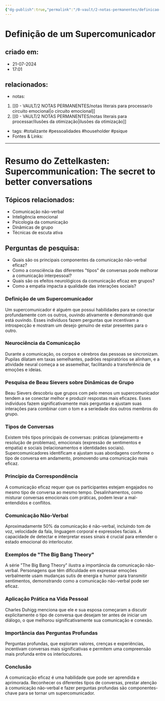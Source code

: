 ```yaml
---
{"dg-publish":true,"permalink":"/0-vault/2-notas-permanentes/definicao-de-um-supercomunicador/","dgHomeLink":true,"dgShowLocalGraph":true,"dgShowFileTree":true,"noteIcon":""}
---
```


# Definição de um Supercomunicador

## criado em: 
- 21-07-2024
- 17:01
## relacionados:
- notas:
1. [[0 - VAULT/2 NOTAS PERMANENTES/notas literais para processar/o circuito emocional\|o circuito emocional]]
2. [[0 - VAULT/2 NOTAS PERMANENTES/notas literais para processar/ilusões da otimização\|ilusões da otimização]]
- tags: #totalizante #pessoalidades #householder #psique
- Fontes & Links: 
---
# Resumo do Zettelkasten: Supercommunication: The secret to better conversations

## Tópicos relacionados:
- Comunicação não-verbal
- Inteligência emocional
- Psicologia da comunicação
- Dinâmicas de grupo
- Técnicas de escuta ativa

## Perguntas de pesquisa:
- Quais são os principais componentes da comunicação não-verbal eficaz?
- Como a consciência das diferentes "tipos" de conversas pode melhorar a comunicação interpessoal?
- Quais são os efeitos neurológicos da comunicação eficaz em grupos?
- Como a empatia impacta a qualidade das interações sociais?

### Definição de um Supercomunicador
Um supercomunicador é alguém que possui habilidades para se conectar profundamente com os outros, ouvindo ativamente e demonstrando que está ouvindo. Esses indivíduos fazem perguntas que incentivam a introspecção e mostram um desejo genuíno de estar presentes para o outro.

### Neurociência da Comunicação
Durante a comunicação, os corpos e cérebros das pessoas se sincronizam. Pupilas dilatam em taxas semelhantes, padrões respiratórios se alinham, e a atividade neural começa a se assemelhar, facilitando a transferência de emoções e ideias.

### Pesquisa de Beau Sievers sobre Dinâmicas de Grupo
Beau Sievers descobriu que grupos com pelo menos um supercomunicador tendem a se conectar melhor e produzir respostas mais eficazes. Esses indivíduos fazem significativamente mais perguntas e ajustam suas interações para combinar com o tom e a seriedade dos outros membros do grupo.

### Tipos de Conversas
Existem três tipos principais de conversas: práticas (planejamento e resolução de problemas), emocionais (expressão de sentimentos e empatia) e sociais (relacionamentos e identidades sociais). Supercomunicadores identificam e ajustam suas abordagens conforme o tipo de conversa em andamento, promovendo uma comunicação mais eficaz.

### Princípio da Correspondência
A comunicação eficaz requer que os participantes estejam engajados no mesmo tipo de conversa ao mesmo tempo. Desalinhamentos, como misturar conversas emocionais com práticas, podem levar a mal-entendidos e conflitos.

### Comunicação Não-Verbal
Aproximadamente 50% da comunicação é não-verbal, incluindo tom de voz, velocidade da fala, linguagem corporal e expressões faciais. A capacidade de detectar e interpretar esses sinais é crucial para entender o estado emocional do interlocutor.

### Exemplos de "The Big Bang Theory"
A série "The Big Bang Theory" ilustra a importância da comunicação não-verbal. Personagens que têm dificuldade em expressar emoções verbalmente usam mudanças sutis de energia e humor para transmitir sentimentos, demonstrando como a comunicação não-verbal pode ser eficaz.

### Aplicação Prática na Vida Pessoal
Charles Duhigg menciona que ele e sua esposa começaram a discutir explicitamente o tipo de conversa que desejam ter antes de iniciar um diálogo, o que melhorou significativamente sua comunicação e conexão.

### Importância das Perguntas Profundas
Perguntas profundas, que exploram valores, crenças e experiências, incentivam conversas mais significativas e permitem uma compreensão mais profunda entre os interlocutores. 

### Conclusão
A comunicação eficaz é uma habilidade que pode ser aprendida e aprimorada. Reconhecer os diferentes tipos de conversas, prestar atenção à comunicação não-verbal e fazer perguntas profundas são componentes-chave para se tornar um supercomunicador.